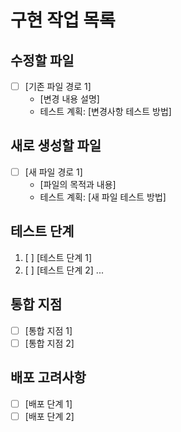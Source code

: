 # 구현 작업 목록

## 수정할 파일

- [ ] [기존 파일 경로 1]
  - [변경 내용 설명]
  - 테스트 계획: [변경사항 테스트 방법]

## 새로 생성할 파일

- [ ] [새 파일 경로 1]
  - [파일의 목적과 내용]
  - 테스트 계획: [새 파일 테스트 방법]

## 테스트 단계

1. [ ] [테스트 단계 1]
2. [ ] [테스트 단계 2]
       ...

## 통합 지점

- [ ] [통합 지점 1]
- [ ] [통합 지점 2]

## 배포 고려사항

- [ ] [배포 단계 1]
- [ ] [배포 단계 2]
